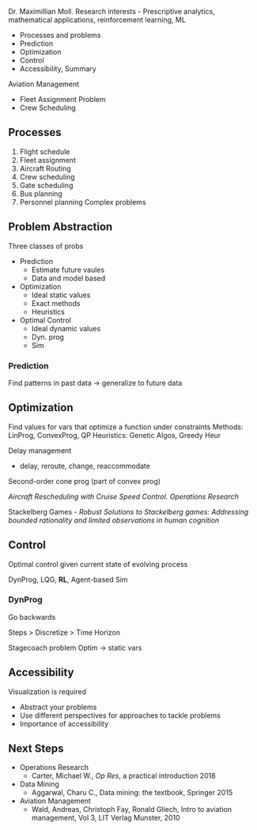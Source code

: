 Dr. Maximillian Moll. Research interests - Prescriptive analytics, mathematical applications, reinforcement learning, ML

- Processes and problems
- Prediction
- Optimization
- Control
- Accessibility, Summary

Aviation Management
- Fleet Assignment Problem
- Crew Scheduling

## Processes
1. Flight schedule
2. Fleet assignment
3. Aircraft Routing
4. Crew scheduling
5. Gate scheduling
6. Bus planning
7. Personnel planning
Complex problems

## Problem Abstraction
Three classes of probs
- Prediction
	- Estimate future vaules
	- Data and model based
- Optimization
	- Ideal static values
	- Exact methods
	- Heuristics
- Optimal Control
	- Ideal dynamic values
	- Dyn. prog
	- Sim

### Prediction
Find patterns in past data -> generalize to future data

## Optimization
Find values for vars that optimize a function under constraints
Methods: LinProg, ConvexProg, QP
Heuristics: Genetic Algos, Greedy Heur

Delay management 
- delay, reroute, change, reaccommodate

Second-order cone prog (part of convex prog)

*Aircraft Rescheduling with Cruise Speed Control. Operations Research*

Stackelberg Games - *Robust Solutions to Stackelberg games: Addressing bounded rationality and limited observations in human cognition*

## Control
Optimal control given current state of evolving process

DynProg, LQG, **RL**, Agent-based Sim

### DynProg
Go backwards

Steps > Discretize > Time Horizon 

Stagecoach problem
Optim -> static vars

## Accessibility
Visualization is required

- Abstract your problems
- Use different perspectives for approaches to tackle problems
- Importance of accessibility

## Next Steps
- Operations Research
	- Carter, Michael W., _Op Res_, a practical introduction 2018
- Data Mining
	- Aggarwal, Charu C., Data mining: the textbook, Springer 2015
- Aviation Management
	- Wald, Andreas, Christoph Fay, Ronald Gliech, Intro to aviation management, Vol 3, LIT Verlag Munster, 2010